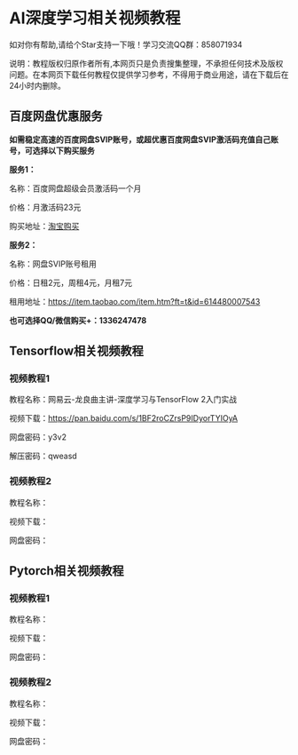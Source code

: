 # AI深度学习相关视频教程

如对你有帮助,请给个Star支持一下哦！学习交流QQ群：858071934

说明：教程版权归原作者所有,本网页只是负责搜集整理，不承担任何技术及版权问题。在本网页下载任何教程仅提供学习参考，不得用于商业用途，请在下载后在24小时内删除。

## 百度网盘优惠服务

**如需稳定高速的百度网盘SVIP账号，或超优惠百度网盘SVIP激活码充值自己账号，可选择以下购买服务**

**服务1：**

名称：百度网盘超级会员激活码一个月

价格：月激活码23元

购买地址：[淘宝购买](https://item.taobao.com/item.htm?ft=t&id=614142250531)

**服务2：**

名称：网盘SVIP账号租用

价格：日租2元，周租4元，月租7元

租用地址：https://item.taobao.com/item.htm?ft=t&id=614480007543

**也可选择QQ/微信购买+：1336247478**

## Tensorflow相关视频教程

### 视频教程1

教程名称：网易云-龙良曲主讲-深度学习与TensorFlow 2入门实战

视频下载：https://pan.baidu.com/s/1BF2roCZrsP9IDyorTYIOyA

网盘密码：y3v2

解压密码：qweasd

### 视频教程2

教程名称：

视频下载：

网盘密码：

## Pytorch相关视频教程

### 视频教程1

教程名称：

视频下载：

网盘密码：

### 视频教程2

教程名称：

视频下载：

网盘密码：